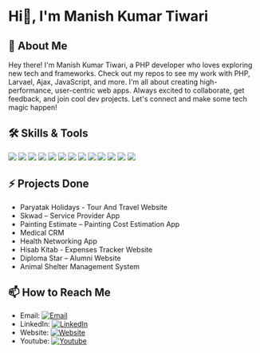 # Hi👋, I'm Manish Kumar Tiwari 

## 🚀 About Me
Hey there! I'm Manish Kumar Tiwari, a PHP developer who loves exploring new tech and frameworks. Check out my repos to see my work with PHP, Larvael, Ajax, JavaScript, and more. I'm all about creating high-performance, user-centric web apps. Always excited to collaborate, get feedback, and join cool dev projects. Let's connect and make some tech magic happen!

## 🛠️ Skills & Tools

![](https://img.shields.io/badge/Laravel-informational?style=flat&color=black&logo=laravel)
![](https://img.shields.io/badge/-PHP-informational?style=flat&color=black&logo=PHP)
![](https://img.shields.io/badge/Ajax-informational?style=flat&color=informational&logo=jquery)
![](https://img.shields.io/badge/MySql-informational?style=flat&color=black&logo=mysql)
![](https://img.shields.io/badge/Javascript-informational?style=flat&color=informational&logo=javascript)
![](https://img.shields.io/badge/HTML-informational?style=flat&color=informational&logo=html5)
![](https://img.shields.io/badge/CSS-informational?style=flat&color=informational&logo=css3)
![](https://img.shields.io/badge/Bootstrap-informational?style=flat&color=black&logo=Bootstrap)
![](https://img.shields.io/badge/GIT-informational?style=flat&color=informational&logo=git)
![](https://img.shields.io/badge/GitHub-informational?style=flat&color=informational&logo=github)
![](https://img.shields.io/badge/Postman-informational?style=flat&color=informational&logo=Postman)
![](https://img.shields.io/badge/REST-API-informational?style=flat&color=informational)
![](https://img.shields.io/badge/AWS-Server-informational?style=flat&color=informational)

## ⚡ Projects Done

- Paryatak Holidays - Tour And Travel Website  
- Skwad – Service Provider App
- Painting Estimate – Painting Cost Estimation App
- Medical CRM
- Health Networking App
- Hisab Kitab - Expenses Tracker Website
- Diploma Star – Alumni Website
- Animal Shelter Management System

## 📫 How to Reach Me
<!-- Add your contact information and social media links -->
- Email: [![Email](https://img.shields.io/badge/-Email-D14836?style=flat&logo=gmail&logoColor=white)](mailto:manishtiwariit@gmail.com)
- LinkedIn: [![LinkedIn](https://img.shields.io/badge/-LinkedIn-0077B5?style=flat&logo=linkedin&logoColor=white)](https://www.linkedin.com/in/manish-kumar-tiwari/)
- Website: [![Website](https://img.shields.io/badge/-Portfolio-1DA1F2?style=flat&logo=website&logoColor=white)](https://manishkumartiwari.com/)
- Youtube: [![Youtube](https://img.shields.io/badge/-youtube-D14836?style=flat&logo=youtube&logoColor=white)](https://www.youtube.com/@DeveloperManishTiwari)
